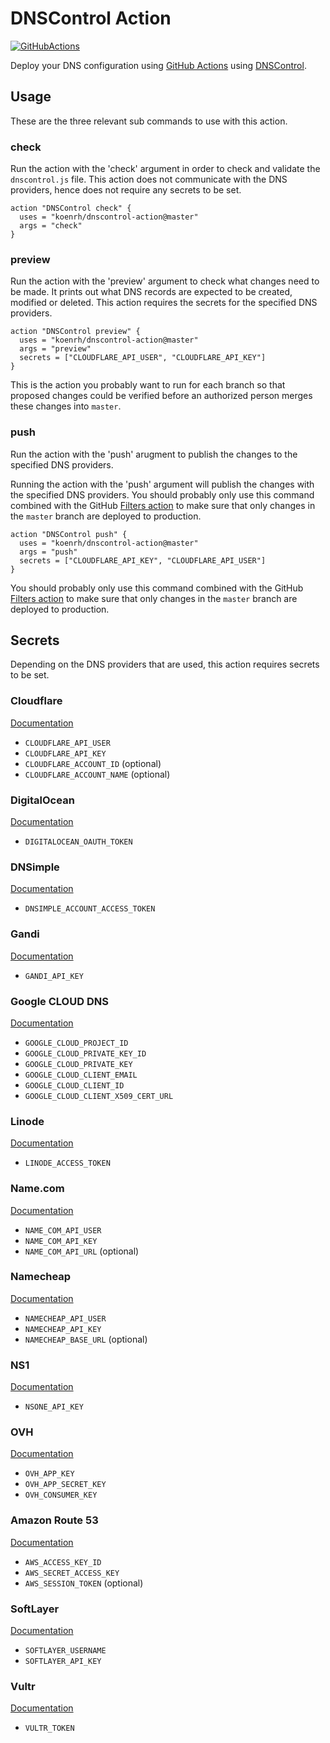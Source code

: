# DNSControl Action

[![GitHubActions](https://img.shields.io/badge/listed%20on-GitHubActions-blue.svg)](https://github-actions.netlify.com/dnscontrol-action)

Deploy your DNS configuration using [GitHub Actions](https://github.com/actions)
using [DNSControl](https://github.com/StackExchange/dnscontrol/).

## Usage

These are the three relevant sub commands to use with this action.

### check

Run the action with the 'check' argument in order to check and validate the `dnscontrol.js`
file. This action does not communicate with the DNS providers, hence does not require
any secrets to be set.

```workflow
action "DNSControl check" {
  uses = "koenrh/dnscontrol-action@master"
  args = "check"
}
```

### preview

Run the action with the 'preview' argument to check what changes need to be made.
It prints out what DNS records are expected to be created, modified or deleted.
This action requires the secrets for the specified DNS providers.

```workflow
action "DNSControl preview" {
  uses = "koenrh/dnscontrol-action@master"
  args = "preview"
  secrets = ["CLOUDFLARE_API_USER", "CLOUDFLARE_API_KEY"]
}
```

This is the action you probably want to run for each branch so that proposed changes
could be verified before an authorized person merges these changes into `master`.

### push

Run the action with the 'push' arugment to publish the changes to the specified
DNS providers.

Running the action with the 'push' argument will publish the changes with the
specified DNS providers. You should probably only use this command combined with
the GitHub [Filters action](https://github.com/actions/bin/tree/master/filter#filters-for-github-actions)
to make sure that only changes in the `master` branch are deployed to production.

```workflow
action "DNSControl push" {
  uses = "koenrh/dnscontrol-action@master"
  args = "push"
  secrets = ["CLOUDFLARE_API_KEY", "CLOUDFLARE_API_USER"]
}
```

You should probably only use this command combined with the GitHub [Filters action](https://github.com/actions/bin/tree/master/filter#filters-for-github-actions)
to make sure that only changes in the `master` branch are deployed to production.

## Secrets

Depending on the DNS providers that are used, this action requires secrets to be
set.

### Cloudflare

[Documentation](https://stackexchange.github.io/dnscontrol/providers/cloudflare)

- `CLOUDFLARE_API_USER`
- `CLOUDFLARE_API_KEY`
- `CLOUDFLARE_ACCOUNT_ID` (optional)
- `CLOUDFLARE_ACCOUNT_NAME` (optional)

### DigitalOcean

[Documentation](https://stackexchange.github.io/dnscontrol/providers/digitalocean)

- `DIGITALOCEAN_OAUTH_TOKEN`

### DNSimple

[Documentation](https://stackexchange.github.io/dnscontrol/providers/dnsimple)

- `DNSIMPLE_ACCOUNT_ACCESS_TOKEN`

### Gandi

[Documentation](https://stackexchange.github.io/dnscontrol/providers/gandi)

- `GANDI_API_KEY`

### Google CLOUD DNS

[Documentation](https://stackexchange.github.io/dnscontrol/providers/gcloud)

- `GOOGLE_CLOUD_PROJECT_ID`
- `GOOGLE_CLOUD_PRIVATE_KEY_ID`
- `GOOGLE_CLOUD_PRIVATE_KEY`
- `GOOGLE_CLOUD_CLIENT_EMAIL`
- `GOOGLE_CLOUD_CLIENT_ID`
- `GOOGLE_CLOUD_CLIENT_X509_CERT_URL`

### Linode

[Documentation](https://stackexchange.github.io/dnscontrol/providers/linode)

- `LINODE_ACCESS_TOKEN`

### Name.com

[Documentation](https://stackexchange.github.io/dnscontrol/providers/name.com)

- `NAME_COM_API_USER`
- `NAME_COM_API_KEY`
- `NAME_COM_API_URL` (optional)

### Namecheap

[Documentation](https://stackexchange.github.io/dnscontrol/providers/namecheap)

- `NAMECHEAP_API_USER`
- `NAMECHEAP_API_KEY`
- `NAMECHEAP_BASE_URL` (optional)


### NS1

[Documentation](https://stackexchange.github.io/dnscontrol/providers/ns1)

- `NSONE_API_KEY`

### OVH

[Documentation](https://stackexchange.github.io/dnscontrol/providers/ovh)

- `OVH_APP_KEY`
- `OVH_APP_SECRET_KEY`
- `OVH_CONSUMER_KEY`

### Amazon Route 53

[Documentation](https://stackexchange.github.io/dnscontrol/providers/route53)

- `AWS_ACCESS_KEY_ID`
- `AWS_SECRET_ACCESS_KEY`
- `AWS_SESSION_TOKEN` (optional)

### SoftLayer

[Documentation](https://stackexchange.github.io/dnscontrol/providers/softlayer)

- `SOFTLAYER_USERNAME`
- `SOFTLAYER_API_KEY`

### Vultr

[Documentation](https://stackexchange.github.io/dnscontrol/providers/vultr)

- `VULTR_TOKEN`
